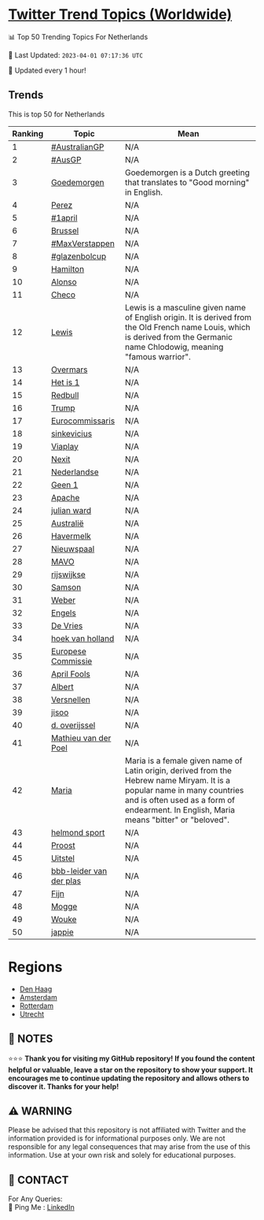 [Twitter Trend Topics (Worldwide)](https://github.com/ErcinDedeoglu/Twitter-Trend-Topics)
==========


📊 Top 50 Trending Topics For Netherlands

📆 Last Updated: `2023-04-01 07:17:36 UTC`

🔧 Updated every 1 hour!


## Trends

This is top 50 for Netherlands

| Ranking | Topic | Mean |
| ------- | ------------ | ------------ |
| 1 | [#AustralianGP](http://twitter.com/search?q=%23AustralianGP) | N/A |
| 2 | [#AusGP](http://twitter.com/search?q=%23AusGP) | N/A |
| 3 | [Goedemorgen](http://twitter.com/search?q=Goedemorgen) | Goedemorgen is a Dutch greeting that translates to "Good morning" in English. |
| 4 | [Perez](http://twitter.com/search?q=Perez) | N/A |
| 5 | [#1april](http://twitter.com/search?q=%231april) | N/A |
| 6 | [Brussel](http://twitter.com/search?q=Brussel) | N/A |
| 7 | [#MaxVerstappen](http://twitter.com/search?q=%23MaxVerstappen) | N/A |
| 8 | [#glazenbolcup](http://twitter.com/search?q=%23glazenbolcup) | N/A |
| 9 | [Hamilton](http://twitter.com/search?q=Hamilton) | N/A |
| 10 | [Alonso](http://twitter.com/search?q=Alonso) | N/A |
| 11 | [Checo](http://twitter.com/search?q=Checo) | N/A |
| 12 | [Lewis](http://twitter.com/search?q=Lewis) | Lewis is a masculine given name of English origin. It is derived from the Old French name Louis, which is derived from the Germanic name Chlodowig, meaning "famous warrior". |
| 13 | [Overmars](http://twitter.com/search?q=Overmars) | N/A |
| 14 | [Het is 1](http://twitter.com/search?q=Het+is+1) | N/A |
| 15 | [Redbull](http://twitter.com/search?q=Redbull) | N/A |
| 16 | [Trump](http://twitter.com/search?q=Trump) | N/A |
| 17 | [Eurocommissaris](http://twitter.com/search?q=Eurocommissaris) | N/A |
| 18 | [sinkevicius](http://twitter.com/search?q=sinkevicius) | N/A |
| 19 | [Viaplay](http://twitter.com/search?q=Viaplay) | N/A |
| 20 | [Nexit](http://twitter.com/search?q=Nexit) | N/A |
| 21 | [Nederlandse](http://twitter.com/search?q=Nederlandse) | N/A |
| 22 | [Geen 1](http://twitter.com/search?q=Geen+1) | N/A |
| 23 | [Apache](http://twitter.com/search?q=Apache) | N/A |
| 24 | [julian ward](http://twitter.com/search?q=julian+ward) | N/A |
| 25 | [Australië](http://twitter.com/search?q=Australi%c3%ab) | N/A |
| 26 | [Havermelk](http://twitter.com/search?q=Havermelk) | N/A |
| 27 | [Nieuwspaal](http://twitter.com/search?q=Nieuwspaal) | N/A |
| 28 | [MAVO](http://twitter.com/search?q=MAVO) | N/A |
| 29 | [rijswijkse](http://twitter.com/search?q=rijswijkse) | N/A |
| 30 | [Samson](http://twitter.com/search?q=Samson) | N/A |
| 31 | [Weber](http://twitter.com/search?q=Weber) | N/A |
| 32 | [Engels](http://twitter.com/search?q=Engels) | N/A |
| 33 | [De Vries](http://twitter.com/search?q=De+Vries) | N/A |
| 34 | [hoek van holland](http://twitter.com/search?q=hoek+van+holland) | N/A |
| 35 | [Europese Commissie](http://twitter.com/search?q=Europese+Commissie) | N/A |
| 36 | [April Fools](http://twitter.com/search?q=April+Fools) | N/A |
| 37 | [Albert](http://twitter.com/search?q=Albert) | N/A |
| 38 | [Versnellen](http://twitter.com/search?q=Versnellen) | N/A |
| 39 | [jisoo](http://twitter.com/search?q=jisoo) | N/A |
| 40 | [d. overijssel](http://twitter.com/search?q=d.+overijssel) | N/A |
| 41 | [Mathieu van der Poel](http://twitter.com/search?q=Mathieu+van+der+Poel) | N/A |
| 42 | [Maria](http://twitter.com/search?q=Maria) | Maria is a female given name of Latin origin, derived from the Hebrew name Miryam. It is a popular name in many countries and is often used as a form of endearment. In English, Maria means "bitter" or "beloved". |
| 43 | [helmond sport](http://twitter.com/search?q=helmond+sport) | N/A |
| 44 | [Proost](http://twitter.com/search?q=Proost) | N/A |
| 45 | [Uitstel](http://twitter.com/search?q=Uitstel) | N/A |
| 46 | [bbb-leider van der plas](http://twitter.com/search?q=bbb-leider+van+der+plas) | N/A |
| 47 | [Fijn](http://twitter.com/search?q=Fijn) | N/A |
| 48 | [Mogge](http://twitter.com/search?q=Mogge) | N/A |
| 49 | [Wouke](http://twitter.com/search?q=Wouke) | N/A |
| 50 | [jappie](http://twitter.com/search?q=jappie) | N/A |



# Regions

* [Den Haag](</Netherlands/Den Haag.md>)
* [Amsterdam](</Netherlands/Amsterdam.md>)
* [Rotterdam](</Netherlands/Rotterdam.md>)
* [Utrecht](</Netherlands/Utrecht.md>)



## 📝 NOTES

⭐⭐⭐ **Thank you for visiting my GitHub repository! If you found the content helpful or valuable, leave a star on the repository to show your support. It encourages me to continue updating the repository and allows others to discover it. Thanks for your help!**


## ⚠️ WARNING

Please be advised that this repository is not affiliated with Twitter and the information provided is for informational purposes only. We are not responsible for any legal consequences that may arise from the use of this information. Use at your own risk and solely for educational purposes.


## 📨 CONTACT

 For Any Queries:  
            🏓 Ping Me : [LinkedIn](https://www.linkedin.com/in/ercindedeoglu/)
